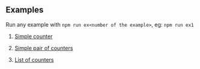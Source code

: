 ## Examples ##

Run any example with `npm run ex<number of the example>`, eg: `npm run ex1`

1. [Simple counter](https://github.com/kaleidos/olmo/blob/master/examples/01-counter)

2. [Simple pair of counters](https://github.com/kaleidos/olmo/blob/master/examples/02-counter-pair)

3. [List of counters](https://github.com/kaleidos/olmo/blob/master/examples/03-list-of-counters)
